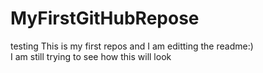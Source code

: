 # MyFirstGitHubRepose
testing
This is my first repos and I am editting the readme:)  
I am still trying to see how this will look
